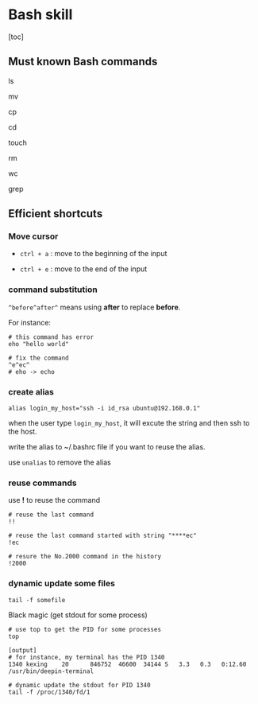 # Bash skill

[toc]


## Must known Bash commands
ls

mv

cp

cd

touch

rm

wc

grep


## Efficient shortcuts

### Move cursor

- ```ctrl + a``` : move to the beginning of the input

- ```ctrl + e``` : move to the end of the input

### command substitution

```^before^after^``` means using **after** to replace **before**. 

For instance:

```shell
# this command has error
eho "hello world"

# fix the command
^e^ec^
# eho -> echo
```

### create alias

```shell
alias login_my_host="ssh -i id_rsa ubuntu@192.168.0.1"
```

when the user type ```login_my_host```, it will excute the string and then ssh to the host.

write the alias to ~/.bashrc file if you want to reuse the alias.

use ```unalias``` to remove the alias


### reuse commands
use **!** to reuse the command
```shell
# reuse the last command
!!

# reuse the last command started with string "****ec"
!ec

# resure the No.2000 command in the history
!2000
```

### dynamic update some files
```shell
tail -f somefile
```

Black magic (get stdout for some process)

```shell
# use top to get the PID for some processes
top

[output]
# for instance, my terminal has the PID 1340
1340 kexing    20      846752  46600  34144 S   3.3   0.3   0:12.60 /usr/bin/deepin-terminal                                     

# dynamic update the stdout for PID 1340
tail -f /proc/1340/fd/1
```


